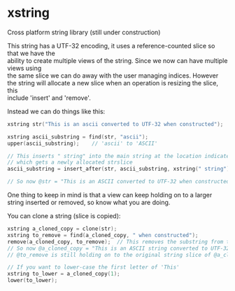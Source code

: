 # xstring

Cross platform string library (still under construction)

This string has a UTF-32 encoding, it uses a reference-counted slice so that we have the  
ability to create multiple views of the string. Since we now can have multiple views using  
the same slice we can do away with the user managing indices.
However the string will allocate a new slice when an operation is resizing the slice, this  
include 'insert' and 'remove'.

Instead we can do things like this:
``` c++
xstring str("This is an ascii converted to UTF-32 when constructed");

xstring ascii_substring = find(str, "ascii");
upper(ascii_substring);    // 'ascii' to 'ASCII'

// This inserts " string" into the main string at the location indicated by @ascii_substring
// which gets a newly allocated strslice
ascii_substring = insert_after(str, ascii_substring, xstring(" string"));

// So now @str = "This is an ASCII converted to UTF-32 when constructed"
```

One thing to keep in mind is that a view can keep holding on to a larger string
inserted or removed, so know what you are doing.

You can clone a string (slice is copied):
``` c++
xstring a_cloned_copy = clone(str);
xstring to_remove = find(a_cloned_copy, " when constructed");
remove(a_cloned_copy, to_remove);  // This removes the substring from the main string
// So now @a_cloned_copy = "This is an ASCII string converted to UTF-32"
// @to_remove is still holding on to the original string slice of @a_cloned_copy!

// If you want to lower-case the first letter of 'This'
xstring to_lower = a_cloned_copy(1);
lower(to_lower);
```
